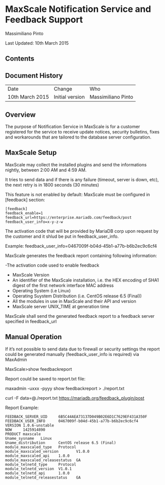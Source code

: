 # MaxScale Notification Service and Feedback Support

Massimiliano Pinto

Last Updated: 10th March 2015

## Contents

## Document History

<table>
  <tr>
    <td>Date</td>
    <td>Change</td>
    <td>Who</td>
  </tr>
  <tr>
    <td>10th March 2015</td>
    <td>Initial version</td>
    <td>Massimiliano Pinto</td>
  </tr>
</table>


## Overview

The purpose of Notification Service in MaxScale is for a customer registered for the service to receive update notices, security bulletins, fixes and workarounds that are tailored to the database server configuration.

## MaxScale Setup

MaxScale may collect the installed plugins and send the informations nightly, between 2:00 AM and 4:59 AM.

It tries to send data and if there is any failure (timeout, server is down, etc), the next retry is in 1800 seconds (30 minutes)

This feature is not enabled by default: MaxScale must be configured in [feedback] section:


	[feedback]
	feedback_enable=1
	feedback_url=https://enterprise.mariadb.com/feedback/post
	feedback_user_info=x-y-z-w

The activation code that will be provided by MariaDB corp upon request by the customer and it shlud be put in feedback_user_info.

Example:
feedback_user_info=0467009f-b04d-45b1-a77b-b6b2ec9c6cf4


MaxScale generates the feedback report containing following information:

 -The activation code used to enable feedback 
 - MaxScale Version
 - An identifier of the MaxScale installation, i.e. the HEX encoding of SHA1 digest of the first network interface MAC address
 - Operating System (i.e Linux)
 - Operating Suystem Distribution (i.e. CentOS release 6.5 (Final))
 - All the modules in use in MaxScale and their API and version
 - MaxScale server UNIX_TIME at generation time

MaxScale shall send the generated feedback report to a feedback server specified in feedback_url


## Manual Operation

If it’s not possible to send data due to firewall or security settings the report could be generated manually (feedback_user_info is required) via MaxAdmin


MaxScale>show feedbackreport


Report could be saved to report.txt file:


maxadmin -uxxx -pyyy show feedbackreport > ./report.txt

curl -F data=@./report.txt https://mariadb.org/feedback_plugin/post


Report Example:

	FEEDBACK_SERVER_UID     6B5C44AEA73137D049B02E6D1C7629EF431A350F
	FEEDBACK_USER_INFO      0467009f-b04d-45b1-a77b-b6b2ec9c6cf4
	VERSION 1.0.6-unstable
	NOW     1425914890
	PRODUCT maxscale
	Uname_sysname   Linux
	Uname_distribution      CentOS release 6.5 (Final)
	module_maxscaled_type   Protocol
	module_maxscaled_version        V1.0.0
	module_maxscaled_api    1.0.0
	module_maxscaled_releasestatus  GA
	module_telnetd_type     Protocol
	module_telnetd_version  V1.0.1
	module_telnetd_api      1.0.0
	module_telnetd_releasestatus    GA
